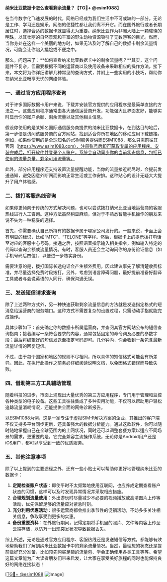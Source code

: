 **纳米比亚数据卡怎么查看剩余流量？【TG💪+ @esim1088】**

在当今数字化飞速发展的时代，网络已经成为我们生活中不可或缺的一部分。无论是工作、学习还是娱乐，网络的便捷性都让我们离不开它。而在国外旅行或者长期居住时，选择合适的数据卡就显得尤为重要。纳米比亚作为非洲大陆上一颗璀璨的明珠，以其壮丽的自然景观和丰富的野生动物资源吸引了无数游客的目光。然而，当你身处在这样一个美丽的地方时，如果无法及时了解自己的数据卡剩余流量情况，可能会让你陷入尴尬或不便之中。

那么，问题来了：**如何查看纳米比亚数据卡中的剩余流量呢？**其实，这个问题并不复杂，但需要根据不同的运营商以及使用设备来采取相应的操作方法。接下来，本文将为你详细讲解几种常见的查询方式，并附上一些实用的小技巧，帮助你在纳米比亚畅享无忧的网络体验。

### 一、通过官方应用程序查询

对于许多国际数据卡用户来说，下载并安装官方提供的应用程序是最简单直接的方法之一。这些应用程序通常由各大通信运营商开发，功能强大且界面友好，能够实时显示你的账户余额、剩余流量以及其他相关信息。

假设你使用的是某知名国际通信服务商提供的纳米比亚数据卡，在到达目的地后，第一步便是访问该服务商的官方网站，找到适合你所在地区的移动应用下载链接。例如，如果你使用的是全球知名的eSIM服务提供商ESIM1088，那么只需前往其官网（https://www.esim1088.com），注册账号后即可获取专属的应用程序。安装完成后，打开软件并登录个人账户，系统会自动同步你的当前状态信息，包括已使用的流量总量、剩余可用流量等。

此外，部分应用程序还支持设置流量提醒功能，当你的流量接近耗尽时，会提前发送通知，避免因意外断网而影响正常生活或工作安排。这种贴心的设计无疑大大提升了用户体验感。

### 二、拨打客服热线咨询

如果你更倾向于传统的方式解决问题，也可以尝试拨打纳米比亚当地运营商的客服热线进行人工咨询。这种方法虽然稍显麻烦，但对于不熟悉智能手机操作的朋友来说不失为一种稳妥的选择。

首先，你需要确认自己所持有的数据卡属于哪家公司发行的。一般来说，卡面上会有明显的标识，比如“MTC”、“TELONE”等字样。然后，根据卡上的提示拨打电话至对应的客服中心号码。接通之后，按照语音指示输入相关指令，例如输入特定的代码以查询余额或流量情况。有时，客服人员还会主动询问你的身份验证信息（如手机号码后四位），以便进一步核实身份。

需要注意的是，拨打国际长途电话会产生额外费用，因此建议事先了解清楚收费标准，并尽量选择免费时段拨打。另外，考虑到语言障碍问题，最好提前准备好翻译工具或者与会说英语的人同行，确保沟通无误。

### 三、发送短信请求查询

除了上述两种方式外，另一种快速获取剩余流量信息的方法就是发送指定格式的短消息给运营商的服务端口。这种方式不需要复杂的设置过程，只需动动手指就能完成操作。

具体步骤如下：首先确定你的数据卡所属运营商，并查阅其官方网站公布的短信查询指南；接着编写一条符合要求的内容，通常包括固定的命令词及必要的参数字段；最后将编辑好的短信发送至指定号码即可。几分钟内，你会收到一条包含最新流量详情的回复短信。

不过，由于每个国家和地区的规则不尽相同，所以具体的短信格式可能会有所差异。因此，在执行此操作之前务必仔细阅读说明文档，以免因格式错误而导致失败。

### 四、借助第三方工具辅助管理

随着科技的进步，市面上涌现出大量优秀的第三方应用程序，专门用于管理和监控各种类型的电子设备。这些工具往往集成了多种实用功能，不仅可以帮助用户轻松追踪流量消耗情况，还能提供全面的网络诊断报告。

以ESIM1088为例，这是一家专注于虚拟SIM卡解决方案的企业，其推出的客户端不仅支持多平台同步更新，还具备强大的数据分析能力。通过这款软件，你可以随时随地掌握自己在全球范围内的上网状况，同时还可以调整套餐方案以适应不同场景的需求。更重要的是，它完全兼容主流操作系统，无论你是Android用户还是iOS用户，都可以享受到一致的优质服务。

### 五、其他注意事项

除了以上提到的主要途径之外，还有一些小贴士可以帮助你更好地管理纳米比亚的数据卡：

1. **定期检查账户状态**：即使平时不太频繁地使用互联网，也应养成定期查看账户状态的习惯，这样可以及时发现异常情况并采取相应措施。
2. **合理规划流量使用**：外出游玩时尽量减少不必要的视频播放或高清图片上传等活动，优先保留足够的流量应对紧急时刻。
3. **充分利用优惠活动**：很多运营商都会推出季节性的促销活动，不妨多多关注相关信息，争取享受到更多的实惠。
4. **备份重要资料**：在外旅行期间，记得定期将手机里的照片、文件等内容上传至云端存储，以防万一出现突发状况导致数据丢失。

综上所述，无论是通过官方应用程序、客服热线还是发送短信等方式，都能够有效地帮助我们了解到纳米比亚数据卡中的剩余流量情况。当然，最理想的状态还是提前做好充分准备，比如预先购买足额的流量包、学会正确使用各类工具等等。希望这篇文章能为广大读者朋友们带来启发，让大家在享受美好旅程的同时也能保持良好的网络连接状态！

[[TG💪+ @esim1088](https://t.me/s/esim1088) ![Image](https://i.postimg.cc/4NQfJmqS/Snipaste-2025-05-13-00-14-12.png)]